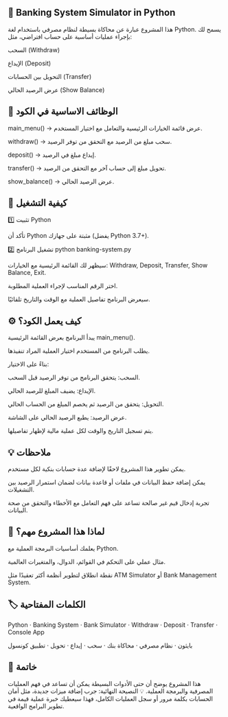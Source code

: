 ## 🏦 Banking System Simulator in Python

هذا المشروع عبارة عن محاكاة بسيطة لنظام مصرفي باستخدام لغة Python.
يسمح لك بإجراء عمليات أساسية على حساب افتراضي، مثل:

السحب (Withdraw)

الإيداع (Deposit)

التحويل بين الحسابات (Transfer)

عرض الرصيد الحالي (Show Balance)

## 📂 الوظائف الاساسية في الكود

main_menu() → عرض قائمة الخيارات الرئيسية والتعامل مع اختيار المستخدم.

withdraw() → سحب مبلغ من الرصيد مع التحقق من توفر الرصيد.

deposit() → إيداع مبلغ في الرصيد.

transfer() → تحويل مبلغ إلى حساب آخر مع التحقق من الرصيد.

show_balance() → عرض الرصيد الحالي.

## 🚀 كيفية التشغيل
1️⃣ تثبيت Python

تأكد أن Python مثبتة على جهازك (يفضل Python 3.7+).

2️⃣ تشغيل البرنامج
python banking-system.py


سيظهر لك القائمة الرئيسية مع الخيارات: Withdraw, Deposit, Transfer, Show Balance, Exit.

اختر الرقم المناسب لإجراء العملية المطلوبة.

سيعرض البرنامج تفاصيل العملية مع الوقت والتاريخ تلقائيًا.

## ⚙️ كيف يعمل الكود؟

يبدأ البرنامج بعرض القائمة الرئيسية main_menu().

يطلب البرنامج من المستخدم اختيار العملية المراد تنفيذها.

بناءً على الاختيار:

السحب: يتحقق البرنامج من توفر الرصيد قبل السحب.

الإيداع: يضيف المبلغ للرصيد الحالي.

التحويل: يتحقق من الرصيد ثم يخصم المبلغ من الحساب الحالي.

عرض الرصيد: يطبع الرصيد الحالي على الشاشة.

يتم تسجيل التاريخ والوقت لكل عملية مالية لإظهار تفاصيلها.

## 💡 ملاحظات

يمكن تطوير هذا المشروع لاحقًا لإضافة عدة حسابات بنكية لكل مستخدم.

يمكن إضافة حفظ البيانات في ملفات أو قاعدة بيانات لضمان استمرار الرصيد بين التشغيلات.

تجربة إدخال قيم غير صالحة تساعد على فهم التعامل مع الأخطاء والتحقق من صحة البيانات.

## 🎯 لماذا هذا المشروع مهم؟

يعلمك أساسيات البرمجة العملية مع Python.

مثال عملي على التحكم في القوائم، الدوال، والمتغيرات العالمية.

نقطة انطلاق لتطوير أنظمة أكثر تعقيدًا مثل ATM Simulator أو Bank Management System.

## 🏷️ الكلمات المفتاحية

Python · Banking System · Bank Simulator · Withdraw · Deposit · Transfer · Console App

بايثون · نظام مصرفي · محاكاة بنك · سحب · إيداع · تحويل · تطبيق كونسول

## 📝 خاتمة

هذا المشروع يوضح أن حتى الأدوات البسيطة يمكن أن تساعد في فهم العمليات المصرفية والبرمجة العملية.
💡 النصيحة النهائية: جرب إضافة ميزات جديدة، مثل أمان الحسابات بكلمة مرور أو سجل العمليات الكامل، فهذا سيعطيك خبرة عملية قيمة في تطوير البرامج الواقعية.
